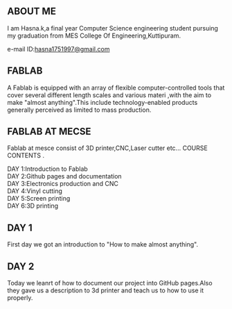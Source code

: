 ## ABOUT ME

 I am Hasna.k,a final year Computer Science engineering student pursuing my graduation from MES College Of Engineering,Kuttipuram.

e-mail ID:hasna1751997@gmail.com
## FABLAB
A Fablab is equipped with an array of flexible computer-controlled tools that cover several different length scales and various materi ,with the aim to make "almost anything".This include technology-enabled products generally perceived as limited to mass production.
## FABLAB AT MECSE

Fablab at mesce consist of 3D printer,CNC,Laser cutter etc...
COURSE CONTENTS  .    


DAY 1:Introduction to Fablab<br/>
DAY 2:Github pages and documentation<br/>
DAY 3:Electronics production and CNC<br/>
DAY 4:Vinyl cutting<br/>
DAY 5:Screen printing<br/>
DAY 6:3D printing<br/>


## DAY 1
First day we got an introduction to "How to make almost anything".<br/>
## DAY 2
Today we leanrt of how to document our project into GitHub pages.Also they gave us a description to 3d printer and teach us to how to use it properly.
